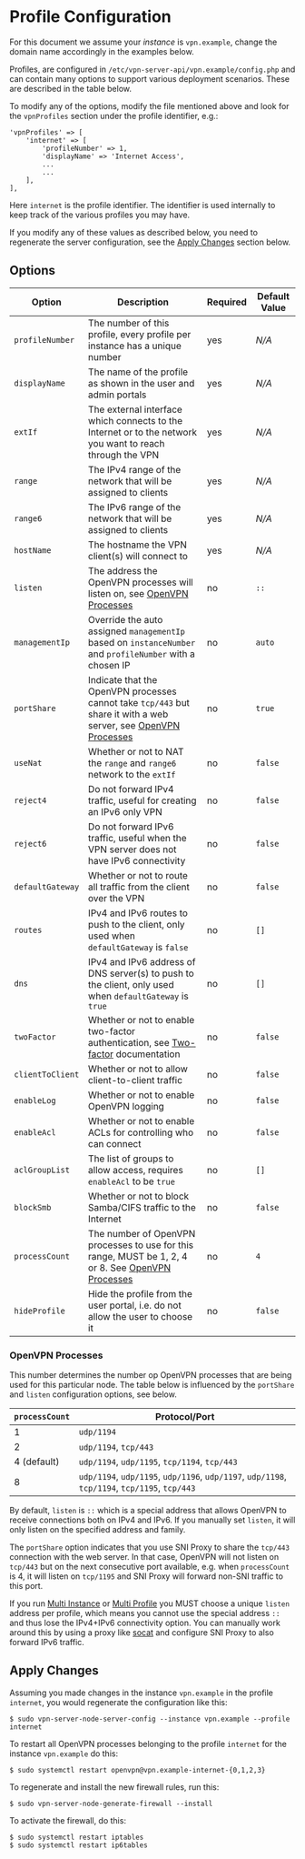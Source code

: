 # Profile Configuration

For this document we assume your _instance_ is `vpn.example`, change the domain 
name accordingly in the examples below.

Profiles, are configured in `/etc/vpn-server-api/vpn.example/config.php` and
can contain many options to support various deployment scenarios. These are 
described in the table below.

To modify any of the options, modify the file mentioned above and look for the
`vpnProfiles` section under the profile identifier, e.g.:

    'vpnProfiles' => [
        'internet' => [
            'profileNumber' => 1,
            'displayName' => 'Internet Access',
            ...
            ...
        ],
    ],

Here `internet` is the profile identifier. The identifier is used internally to
keep track of the various profiles you may have.

If you modify any of these values as described below, you need to regenerate 
the server configuration, see the [Apply Changes](#apply-changes) section below.

## Options

| Option | Description | Required | Default Value |
| ------ |------------ | -------- | ------------- |
| `profileNumber`    | The number of this profile, every profile per instance has a unique number | yes | _N/A_ |
| `displayName`      | The name of the profile as shown in the user and admin portals | yes | _N/A_ |
| `extIf`            | The external interface which connects to the Internet or to the network you want to reach through the VPN | yes | _N/A_ |
| `range`            | The IPv4 range of the network that will be assigned to clients | yes | _N/A_ |
| `range6`           | The IPv6 range of the network that will be assigned to clients | yes | _N/A_ | 
| `hostName`         | The hostname the VPN client(s) will connect to | yes | _N/A_ |
| `listen`           | The address the OpenVPN processes will listen on, see [OpenVPN Processes](#openvpn-processes) | no | `::` |
| `managementIp`     | Override the auto assigned `managementIp` based on `instanceNumber` and `profileNumber` with a chosen IP | no | `auto` |
| `portShare`        | Indicate that the OpenVPN processes cannot take `tcp/443` but share it with a web server, see [OpenVPN Processes](#openvpn-processes) | no | `true` |
| `useNat`           | Whether or not to NAT the `range` and `range6` network to the `extIf` | no | `false` |
| `reject4`          | Do not forward IPv4 traffic, useful for creating an IPv6 only VPN | no | `false` |
| `reject6`          | Do not forward IPv6 traffic, useful when the VPN server does not have IPv6 connectivity | no | `false` |
| `defaultGateway`   | Whether or not to route all traffic from the client over the VPN | no | `false` | 
| `routes`           | IPv4 and IPv6 routes to push to the client, only used when `defaultGateway` is `false` | no | `[]` |
| `dns`              | IPv4 and IPv6 address of DNS server(s) to push to the client, only used when `defaultGateway` is `true` | no | `[]` |
| `twoFactor`        | Whether or not to enable two-factor authentication, see [Two-factor](2FA.md) documentation | no | `false` |
| `clientToClient`   | Whether or not to allow client-to-client traffic | no | `false` |
| `enableLog`        | Whether or not to enable OpenVPN logging | no | `false` |
| `enableAcl`        | Whether or not to enable ACLs for controlling who can connect | no | `false` |
| `aclGroupList`     | The list of groups to allow access, requires `enableAcl` to be `true` | no | `[]` |
| `blockSmb`         | Whether or not to block Samba/CIFS traffic to the Internet | no | `false` |
| `processCount`     | The number of OpenVPN processes to use for this range, MUST be 1, 2, 4 or 8. See [OpenVPN Processes](#openvpn-processes) | no | `4` |
| `hideProfile`      | Hide the profile from the user portal, i.e. do not allow the user to choose it | no | `false` |

### OpenVPN Processes

This number determines the number op OpenVPN processes that are being used for
this particular node. The table below is influenced by the `portShare` and 
`listen` configuration options, see below.

| `processCount` | Protocol/Port |
|----------------|---------------|
| 1              | `udp/1194`            |
| 2              | `udp/1194`, `tcp/443` |
| 4 (default)    | `udp/1194`, `udp/1195`, `tcp/1194`, `tcp/443` |
| 8              | `udp/1194`, `udp/1195`, `udp/1196`, `udp/1197`, `udp/1198`, `tcp/1194`, `tcp/1195`, `tcp/443` |

By default, `listen` is `::` which is a special address that allows OpenVPN to
receive connections both on IPv4 and IPv6. If you manually set `listen`, it 
will only listen on the specified address and family.

The `portShare` option indicates that you use SNI Proxy to share the `tcp/443` 
connection with the web server. In that case, OpenVPN will not listen on 
`tcp/443` but on the next consecutive port available, e.g. when `processCount` 
is 4, it will listen on `tcp/1195` and SNI Proxy will forward non-SNI traffic
to this port. 

If you run [Multi Instance](MULTI_INSTANCE.md) or 
[Multi Profile](MULTI_PROFILE.md) you MUST choose a unique `listen` address per
profile, which means you cannot use the special address `::` and thus lose the
IPv4+IPv6 connectivity option. You can manually work around this by using a 
proxy like [socat](http://www.dest-unreach.org/socat/) and configure SNI Proxy
to also forward IPv6 traffic.

## Apply Changes

Assuming you made changes in the instance `vpn.example` in the profile 
`internet`, you would regenerate the configuration like this:

    $ sudo vpn-server-node-server-config --instance vpn.example --profile internet

To restart all OpenVPN processes belonging to the profile `internet` for the 
instance `vpn.example` do this:

    $ sudo systemctl restart openvpn@vpn.example-internet-{0,1,2,3}

To regenerate and install the new firewall rules, run this:

    $ sudo vpn-server-node-generate-firewall --install

To activate the firewall, do this:

    $ sudo systemctl restart iptables
    $ sudo systemctl restart ip6tables
